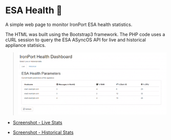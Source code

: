 # ESA Health :love_letter:

A simple web page to monitor IronPort ESA health statistics. 

The HTML was built using the Bootstrap3 framework. The PHP code uses a cURL session to query the ESA ASyncOS API for live and historical appliance statisics.

> ![Screenshot](https://github.com/blandco/esa-health/blob/master/esa-dashboard-gif.gif)

* [Screenshot - Live Stats](https://github.com/blandco/esa-health/blob/master/esa-dashboard-live.png)

* [Screenshot - Historical Stats](https://github.com/blandco/esa-health/blob/master/esa-dashboard-hist.png)

